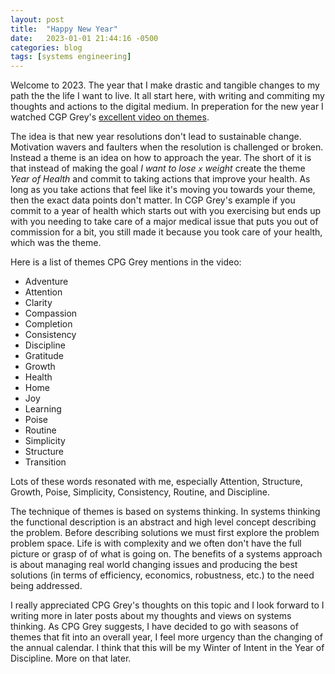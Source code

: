 ```yaml
---
layout: post
title:  "Happy New Year"
date:   2023-01-01 21:44:16 -0500
categories: blog
tags: [systems engineering]
---
```


Welcome to 2023. The year that I make drastic and tangible changes to my path the the life I want to live. It all start here, with writing and commiting my thoughts and actions to the digital medium. In preperation for the new year I watched CGP Grey's [excellent video on themes](https://www.youtube.com/watch?v=NVGuFdX5guE).

The idea is that new year resolutions don't lead to sustainable change. Motivation wavers and faulters when the resolution is challenged or broken. Instead a theme is an idea on how to approach the year. The short of it is that instead of making the goal *I want to lose `x` weight* create the theme *Year of Health* and commit to taking actions that improve your health. As long as you take actions that feel like it's moving you towards your theme, then the exact data points don't matter. In CGP Grey's example if you commit to a year of health which starts out with you exercising but ends up with you needing to take care of a major medical issue that puts you out of commission for a bit, you still made it because you took care of your health, which was the theme.

Here is a list of themes CPG Grey mentions in the video:
* Adventure
* Attention
* Clarity
* Compassion
* Completion
* Consistency
* Discipline
* Gratitude
* Growth
* Health
* Home
* Joy
* Learning
* Poise
* Routine
* Simplicity
* Structure
* Transition

Lots of these words resonated with me, especially Attention, Structure, Growth, Poise, Simplicity, Consistency, Routine, and Discipline.

The technique of themes is based on systems thinking. In systems thinking the functional description is an abstract and high level concept describing the problem. Before describing solutions we must first explore the problem problem space. 
Life is  with complexity and we often don't have the full picture or grasp of  of what is going on. The benefits of a systems approach is about managing real world changing issues and producing the best solutions (in terms of efficiency, economics, robustness, etc.) to the need being addressed.

I really appreciated CPG Grey's thoughts on this topic and I look forward to I  writing more in later posts about my thoughts and views on systems thinking. As CPG Grey suggests, I have decided to go with seasons of themes that fit into an overall year, I feel more urgency than the changing of the annual calendar. I think that this will be my Winter of Intent in the Year of Discipline. More on that later.